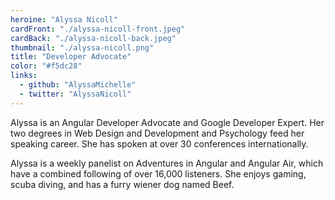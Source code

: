 ```yaml
---
heroine: "Alyssa Nicoll"
cardFront: "./alyssa-nicoll-front.jpeg"
cardBack: "./alyssa-nicoll-back.jpeg"
thumbnail: "./alyssa-nicoll.png"
title: "Developer Advocate"
color: "#f5dc28"
links:
  - github: "AlyssaMichelle"
  - twitter: "AlyssaNicoll"
---
```


Alyssa is an Angular Developer Advocate and Google Developer
Expert. Her two degrees in Web Design and Development and
Psychology feed her speaking career. She has spoken at over
30 conferences internationally.

Alyssa is a weekly panelist on Adventures in Angular and Angular Air, which have a combined following of over 16,000 listeners. She enjoys gaming, scuba diving, and has a furry wiener dog named Beef.
